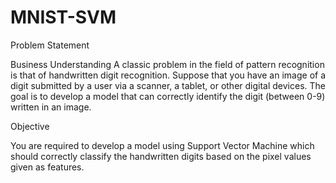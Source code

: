 # MNIST-SVM

Problem Statement

Business Understanding
A classic problem in the field of pattern recognition is that of handwritten digit recognition. Suppose that you have an image of a digit submitted by a user via a scanner, a tablet, or other digital devices. The goal is to develop a model that can correctly identify the digit (between 0-9) written in an image. 

 

Objective

You are required to develop a model using Support Vector Machine which should correctly classify the handwritten digits based on the pixel values given as features.
